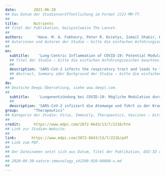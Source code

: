 ```yaml
---
date:        2021-06-28
## Das Datum der Studienveröffentlichung im Format JJJJ-MM-TT.
##
title:       Nutrients
## Titel der Publikation, beispielweise The Lancet.
##
authors:      'Hana. M. A. Fakhoury, Peter R. Kvietys, Ismail Shakir, Hashim Shams, William B. Grant & Khaled Alkattan'
## Autorinnen und Autoren der Studie – bitte die einfachen Anführungszeichen beachten!
##
en:
  subtitle:    'Lung-Centric Inflammation of COVID-19: Potential Modulation by Vitamin D'
  ## Titel der Studie – bitte die einfachen Anführungszeichen beachten!
  ##
  description: 'SARS-CoV-2 infects the respiratory tract and leads to the disease entity, COVID-19. Accordingly, the lungs bear the greatest pathologic burden with the major cause of death being respiratory failure. However, organs remote from the initial site of infection (e.g., kidney, heart) are not spared, particularly in severe and fatal cases. Emerging evidence indicates that an excessive inflammatory response coupled with a diminished antiviral defense is pivotal in the initiation and development of COVID-19. A common finding in autopsy specimens is the presence of thrombi in the lungs as well as remote organs, indicative of immunothrombosis. Herein, the role of SARS-CoV-2 in lung inflammation and associated sequelae are reviewed with an emphasis on immunothrombosis. In as much as vitamin D is touted as a supplement to conventional therapies of COVID-19, the impact of this vitamin at various junctures of COVID-19 pathogenesis is also addressed.'
  ## Abstract, Summary oder Background der Studie – bitte die einfachen Anführungszeichen beachten!
  ##
de: 
## Deutsche DeepL-Übersetzung, siehe www.deepl.com.
##
  subtitle:    'Lungenentzündung bei COVID-19: Mögliche Modulation durch Vitamin D'
  ##
  description: 'SARS-CoV-2 infiziert die Atemwege und führt zu der Krankheitsentität COVID-19. Dementsprechend trägt die Lunge die größte pathologische Last, wobei die Haupttodesursache das Atemversagen ist. Aber auch Organe, die vom ursprünglichen Infektionsort entfernt sind (z. B. Niere, Herz), werden nicht verschont, insbesondere in schweren und tödlichen Fällen. Neue Erkenntnisse deuten darauf hin, dass eine übermäßige Entzündungsreaktion in Verbindung mit einer verminderten antiviralen Abwehr bei der Auslösung und Entwicklung von COVID-19 eine zentrale Rolle spielt. Ein häufiger Befund in Autopsieproben ist das Vorhandensein von Thromben in der Lunge sowie in entfernten Organen, was auf eine Immunthrombose hinweist. In diesem Artikel wird die Rolle von SARS-CoV-2 bei der Lungenentzündung und den damit verbundenen Folgeerscheinungen untersucht, wobei der Schwerpunkt auf der Immunthrombose liegt. Da Vitamin D als Ergänzung zu konventionellen COVID-19-Therapien angepriesen wird, werden auch die Auswirkungen dieses Vitamins an verschiedenen Punkten der COVID-19-Pathogenese untersucht.'
group:       "Therapeutics"
## Kategorie der Studie: Virus, Immunity, Therapeutics, Vaccines – bitte die Anführungszeichen beachten!
##
credit:      https://www.mdpi.com/2072-6643/13/7/2216/htm
## Link zur Studien-Website.
##
link:       https://www.mdpi.com/2072-6643/13/7/2216/pdf
## Link zum PDF.
##
## Der Dateinamen setzt sich aus Datum, Titel der Publikation, DOI-ID der Studie (nach dem letzten Slash) und der Dateiendung zusammen. Bitte den Unterstrich vor der DOI-ID beachten!
##
## 2020-09-30-nature-immunology_s41590-020-00808-x.md
##
---
```

<object data="{{ page.link }}" style='height:calc(100vh - 400px); width: 100%' type='application/pdf'></object>